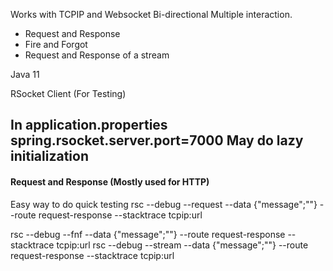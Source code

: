 Works with TCPIP and Websocket
Bi-directional
Multiple interaction. 
- Request and Response
- Fire and Forgot
- Request and Response of a stream 

Java 11

RSocket Client (For Testing)

In application.properties
spring.rsocket.server.port=7000
May do lazy initialization
------------------------------------------------------------
#### Request and Response (Mostly used for HTTP)


Easy way to do quick testing
rsc --debug --request --data {"message";""} --route request-response --stacktrace tcpip:url

rsc --debug --fnf --data {"message";""} --route request-response --stacktrace tcpip:url
rsc --debug --stream --data {"message";""} --route request-response --stacktrace tcpip:url




